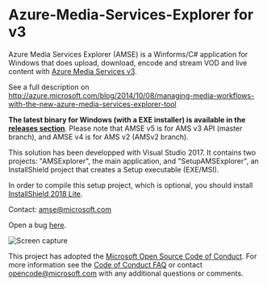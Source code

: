 Azure-Media-Services-Explorer for v3
====================================

Azure Media Services Explorer (AMSE) is a Winforms/C# application for Windows that does upload, download, encode and stream VOD and live content with [Azure Media Services v3](https://azure.microsoft.com/en-us/services/media-services/).

See a full description on http://azure.microsoft.com/blog/2014/10/08/managing-media-workflows-with-the-new-azure-media-services-explorer-tool

**The latest binary for Windows (with a EXE installer) is available in the [releases section](https://github.com/Azure/Azure-Media-Services-Explorer/releases)**. Please note that AMSE v5 is for AMS v3 API (master branch), and AMSE v4 is for AMS v2 (AMSv2 branch).

This solution has been developped with Visual Studio 2017. It contains two projects: "AMSExplorer", the main application, and "SetupAMSExplorer", an InstallShield project that creates a Setup executable (EXE/MSI).

In order to compile this setup project, which is optional, you should install [InstallShield 2018 Lite](https://marketplace.visualstudio.com/items?itemName=Flexera-InstallShield-Lite.InstallShield2018Lite).

Contact: amse@microsoft.com

Open a bug [here](https://github.com/Azure/Azure-Media-Services-Explorer/issues/new).

![Screen capture](https://user-images.githubusercontent.com/8104205/55551917-35fbd080-56dc-11e9-879e-2c18093b2f33.png)

This project has adopted the [Microsoft Open Source Code of Conduct](https://opensource.microsoft.com/codeofconduct/). For more information see the [Code of Conduct FAQ](https://opensource.microsoft.com/codeofconduct/faq/) or contact [opencode@microsoft.com](mailto:opencode@microsoft.com) with any additional questions or comments.
